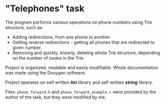 # "Telephones" task

The program performs various operations on phone numbers using Trie structure, such as: 

* Adding redirections, from one phone to another.
* Getting reverse redirections - getting all phones that are redirected to given number.
* Removing and quickly, linearly, deleting whole Trie structure, depending on the number of nodes in the Trie.

Project is organized, readable and easily modifiable. Whole documentation was made using the Doxygen software.

Project operates on self written ***list*** library and self written ***string*** library. 

Files: `phone_forward.h` and `phone_forward_example.c` were provided by the author of the task, but they were modified by me.
